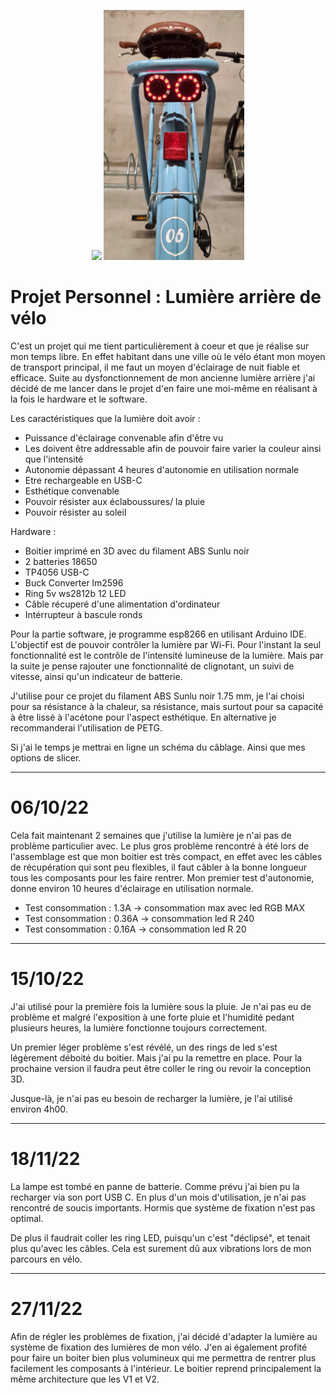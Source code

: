 <p align="center">
  <img src=velo.jpg height = "400">
  <img src=velo2.jpg height = "400">
</p>

# Projet Personnel : Lumière arrière de vélo 

C'est un projet qui me tient particulièrement à coeur et que je réalise sur mon temps libre. En effet habitant dans une ville où le vélo étant mon moyen de transport principal, il me faut un moyen d'éclairage de nuit fiable et efficace.
Suite au dysfonctionnement de mon ancienne lumière arrière j'ai décidé de me lancer dans le projet d'en faire une moi-même en réalisant à la fois le hardware et le software.

Les caractéristiques que la lumière doit avoir : 
- Puissance d'éclairage convenable afin d'être vu
- Les doivent être addressable afin de pouvoir faire varier la couleur ainsi que l'intensité
- Autonomie dépassant 4 heures d'autonomie en utilisation normale
- Etre rechargeable en USB-C
- Esthétique convenable
- Pouvoir résister aux éclaboussures/ la pluie
- Pouvoir résister au soleil


Hardware : 
- Boitier imprimé en 3D avec du filament ABS Sunlu noir
- 2 batteries 18650
- TP4056 USB-C
- Buck Converter lm2596
- Ring 5v ws2812b 12 LED
- Câble récuperé d'une alimentation d'ordinateur
- Intérrupteur à bascule ronds

Pour la partie software, je programme esp8266 en utilisant Arduino IDE. L'objectif est de pouvoir contrôler la lumière par Wi-Fi. Pour l'instant la seul fonctionnalité est le contrôle de l'intensité lumineuse de la lumière.
Mais par la suite je pense rajouter une fonctionnalité de clignotant, un suivi de vitesse, ainsi qu'un indicateur de batterie.

J'utilise pour ce projet du filament ABS Sunlu noir 1.75 mm, je l'ai choisi pour sa résistance à la chaleur, sa résistance, mais surtout pour sa capacité à être lissé à l'acétone pour l'aspect esthétique. En alternative je recommanderai l'utilisation de PETG.

Si j'ai le temps je mettrai en ligne un schéma du câblage. Ainsi que mes options de slicer.

---
# 06/10/22

Cela fait maintenant 2 semaines que j'utilise la lumière je n'ai pas de problème particulier avec. Le plus gros problème rencontré à été lors de l'assemblage est que mon boitier est très compact, en effet avec les câbles de récupération qui sont peu flexibles, il faut câbler à la bonne longueur tous les composants pour les faire rentrer.
Mon premier test d'autonomie, donne environ 10 heures d'éclairage en utilisation normale.
- Test consommation : 1.3A -> consommation max avec led RGB MAX
- Test consommation : 0.36A -> consommation led R 240
- Test consommation : 0.16A -> consommation led R 20

---
# 15/10/22
J'ai utilisé pour la première fois la lumière sous la pluie. Je n'ai pas eu de problème et malgré l'exposition à une forte pluie et l'humidité pedant plusieurs heures, la lumière fonctionne toujours correctement.

Un premier léger problème s'est révélé, un des rings de led s'est légèrement déboité du boitier. Mais j'ai pu la remettre en place. Pour la prochaine version il faudra peut être coller le ring ou revoir la conception 3D.

Jusque-là, je n'ai pas eu besoin de recharger la lumière, je l'ai utilisé environ 4h00.

---
# 18/11/22
La lampe est tombé en panne de batterie. Comme prévu j'ai bien pu la recharger via son port USB C.
En plus d'un mois d'utilisation, je n'ai pas rencontré de soucis importants. Hormis que système de fixation n'est pas optimal.

De plus il faudrait coller les ring LED, puisqu'un c'est "déclipsé", et tenait plus qu'avec les câbles. Cela est surement dû aux vibrations lors de mon parcours en vélo.

---
# 27/11/22
Afin de régler les problèmes de fixation, j'ai décidé d'adapter la lumière au système de fixation des lumières de mon vélo. J'en ai également profité pour faire un boiter bien plus volumineux qui me permettra de rentrer plus facilement les composants à l'intérieur. Le boitier reprend principalement la même architecture que les V1 et V2.



